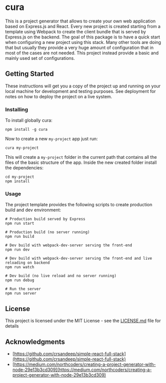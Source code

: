 # cura

This is a project generator that allows to create your own web application based on Express.js and React. Every new project is created starting from a template using Webpack to create the client bundle that is served by Express.js on the backend.
The goal of this package is to have a quick start when configuring a new project using this stack. Many other tools are doing that but usually they provide a very huge amount of configuration that in most of the cases are not needed. This project instead provide a basic and mainly used set of configurations.

## Getting Started

These instructions will get you a copy of the project up and running on your local machine for development and testing purposes. See deployment for notes on how to deploy the project on a live system.

### Installing

To install globally cura:

```
npm install -g cura
```

Now to create a new `my-project` app just run: 

```
cura my-project
```

This will create a `my-project` folder in the current path that contains all the files of the basic structure of the app.  Inside the new created folder install the dependencies:

```
cd my-project
npm install
```

### Usage
The project template provides the following scripts to create production build and dev environment:

```
# Production build served by Express
npm run start

# Production build (no server running)
npm run build

# Dev build with webpack-dev-server serving the front-end
npm run dev

# Dev build with webpack-dev-server serving the front-end and live reloading on backend
npm run watch

# Dev build (no live reload and no server running)
npm run debug

# Run the server
npm run server
```

## License

This project is licensed under the MIT License - see the [LICENSE.md](LICENSE.md) file for details

## Acknowledgments

* [https://github.com/crsandeep/simple-react-full-stack](https://github.com/crsandeep/simple-react-full-stack)
* [https://medium.com/northcoders/creating-a-project-generator-with-node-29e13b3cd309](https://medium.com/northcoders/creating-a-project-generator-with-node-29e13b3cd309)
